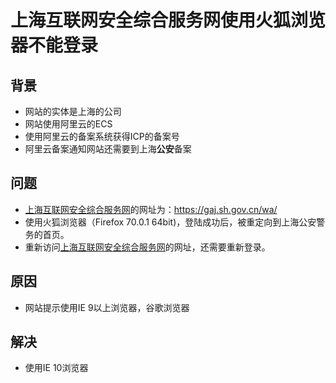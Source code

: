 # 上海互联网安全综合服务网使用火狐浏览器不能登录

## 背景
* 网站的实体是上海的公司
* 网站使用阿里云的ECS
* 使用阿里云的备案系统获得ICP的备案号
* 阿里云备案通知网站还需要到上海**公安**备案

## 问题
* [上海互联网安全综合服务网](https://gaj.sh.gov.cn/wa/)的网址为：<https://gaj.sh.gov.cn/wa/>
* 使用火狐浏览器（Firefox 70.0.1 64bit)，登陆成功后，被重定向到上海公安警务的首页。
* 重新访问[上海互联网安全综合服务网](https://gaj.sh.gov.cn/wa/)的网址，还需要重新登录。

## 原因
* 网站提示使用IE 9以上浏览器，谷歌浏览器

## 解决
* 使用IE 10浏览器
